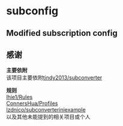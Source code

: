 # subconfig
Modified  subscription config
---
## 感谢
**主要依附**  
该项目主要依附[tindy2013/subconverter](https://github.com/tindy2013/subconverter)

**规则**  
[lhie1/Rules](https://github.com/lhie1/Rules)  
[ConnersHua/Profiles](https://github.com/ConnersHua/Profiles/tree/master)  
[lzdnico/subconverteriniexample](https://github.com/lzdnico/subconverteriniexample)  
以及其他未能提到的相关项目或个人
